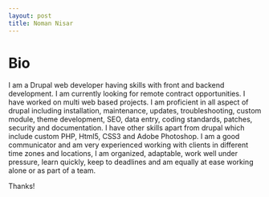```yaml
---
layout: post
title: Noman Nisar
---
```

<h1>Bio</h1>
I am a Drupal web developer having skills with front and backend development. I am currently looking for remote contract opportunities. I have worked on multi web based projects. I am proficient in all aspect of drupal including installation, maintenance, updates, troubleshooting, custom module, theme development, SEO, data entry, coding standards, patches, security and documentation. I have other skills apart from drupal which include custom PHP, Html5, CSS3 and Adobe Photoshop.
I am a good communicator and am very experienced working with clients in different time zones and locations, I am organized, adaptable, work well under pressure, learn quickly, keep to deadlines and am equally at ease working alone or as part of a team. 


Thanks!
